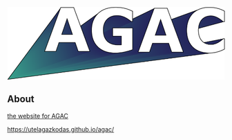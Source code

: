 
![Agac Logo](logo.png)

## About

[the website for AGAC](https://agac.toaster.hu)

https://utelagazkodas.github.io/agac/
